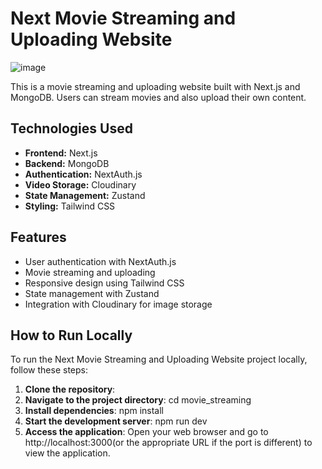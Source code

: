 # Next Movie Streaming and Uploading Website

![image](https://github.com/Kv0nzee/movie_streaming_and_uploading/assets/62888962/8dbf4c85-19ce-46ad-8e61-2855caa09b07)

This is a movie streaming and uploading website built with Next.js and MongoDB. Users can stream movies and also upload their own content.

## Technologies Used

- **Frontend:** Next.js
- **Backend:** MongoDB
- **Authentication:** NextAuth.js
- **Video Storage:** Cloudinary
- **State Management:** Zustand
- **Styling:** Tailwind CSS

## Features

- User authentication with NextAuth.js
- Movie streaming and uploading
- Responsive design using Tailwind CSS
- State management with Zustand
- Integration with Cloudinary for image storage

## How to Run Locally

To run the Next Movie Streaming and Uploading Website project locally, follow these steps:

1. **Clone the repository**:
2. **Navigate to the project directory**: cd movie_streaming
3. **Install dependencies**: npm install
4. **Start the development server**: npm run dev
5. **Access the application**: Open your web browser and go to http://localhost:3000(or the appropriate URL if the port is different) to view the application.
   
